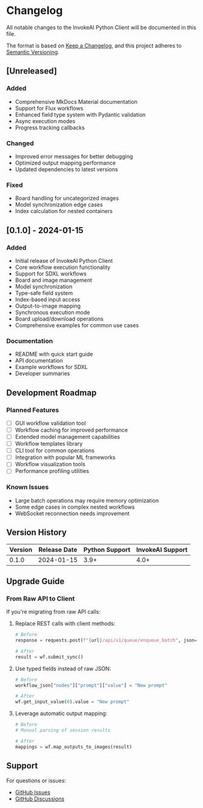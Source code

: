 # Changelog

All notable changes to the InvokeAI Python Client will be documented in this file.

The format is based on [Keep a Changelog](https://keepachangelog.com/en/1.0.0/),
and this project adheres to [Semantic Versioning](https://semver.org/spec/v2.0.0.html).

## [Unreleased]

### Added
- Comprehensive MkDocs Material documentation
- Support for Flux workflows
- Enhanced field type system with Pydantic validation
- Async execution modes
- Progress tracking callbacks

### Changed
- Improved error messages for better debugging
- Optimized output mapping performance
- Updated dependencies to latest versions

### Fixed
- Board handling for uncategorized images
- Model synchronization edge cases
- Index calculation for nested containers

## [0.1.0] - 2024-01-15

### Added
- Initial release of InvokeAI Python Client
- Core workflow execution functionality
- Support for SDXL workflows
- Board and image management
- Model synchronization
- Type-safe field system
- Index-based input access
- Output-to-image mapping
- Synchronous execution mode
- Board upload/download operations
- Comprehensive examples for common use cases

### Documentation
- README with quick start guide
- API documentation
- Example workflows for SDXL
- Developer summaries

## Development Roadmap

### Planned Features
- [ ] GUI workflow validation tool
- [ ] Workflow caching for improved performance
- [ ] Extended model management capabilities
- [ ] Workflow templates library
- [ ] CLI tool for common operations
- [ ] Integration with popular ML frameworks
- [ ] Workflow visualization tools
- [ ] Performance profiling utilities

### Known Issues
- Large batch operations may require memory optimization
- Some edge cases in complex nested workflows
- WebSocket reconnection needs improvement

## Version History

| Version | Release Date | Python Support | InvokeAI Support |
|---------|-------------|----------------|------------------|
| 0.1.0   | 2024-01-15  | 3.9+          | 4.0+            |

## Upgrade Guide

### From Raw API to Client

If you're migrating from raw API calls:

1. Replace REST calls with client methods:
   ```python
   # Before
   response = requests.post(f"{url}/api/v1/queue/enqueue_batch", json=data)
   
   # After
   result = wf.submit_sync()
   ```

2. Use typed fields instead of raw JSON:
   ```python
   # Before
   workflow_json["nodes"]["prompt"]["value"] = "New prompt"
   
   # After
   wf.get_input_value(0).value = "New prompt"
   ```

3. Leverage automatic output mapping:
   ```python
   # Before
   # Manual parsing of session results
   
   # After
   mappings = wf.map_outputs_to_images(result)
   ```

## Support

For questions or issues:
- [GitHub Issues](https://github.com/CodeGandee/invokeai-py-client/issues)
- [GitHub Discussions](https://github.com/CodeGandee/invokeai-py-client/discussions)